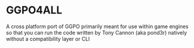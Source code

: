 # GGPO4ALL
A cross platform port of GGPO primarily meant for use within game engines so that you can run the code written by Tony Cannon (aka pond3r) natively without a compatibility layer or CLI
